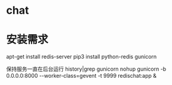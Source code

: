 # chat

# 安装需求

apt-get install redis-server
pip3 install python-redis gunicorn

保持服务一直在后台运行
history|grep gunicorn
nohup gunicorn -b 0.0.0.0:8000 --worker-class=gevent -t 9999 redischat:app &
